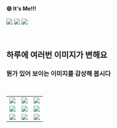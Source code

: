 <!--
#### 📫 How to reach me?
<a href="mailto:thquddnr123@gmail.com">
    <img 
        src="https://img.shields.io/badge/Gmail-d14836?style=flat-square&logo=Gmail&logoColor=white&link=mailto:thquddnr123@gmail.com"
        style="height : auto; margin-left : 60px; margin-right : 60px;"/>
</a>
-->
#### 😄 It's Me!!!

<a href="https://cybecho.notion.site/SBU-s-Archives-854ccd3338c2456a867956f26143998a" target="_blank"><img src="https://img.shields.io/badge/Portfolio-303030?style=for-the-badge&logo=Notion&logoColor=white"/></a>
<a href="https://www.instagram.com/junk_warrior_vintage/" target="_blank"><img src="https://img.shields.io/badge/@junk_warrir_vintage-E4405F?style=for-the-badge&logo=Instagram&logoColor=white"/></a>
<a href="https://www.behance.net/thquddnr125654" target="_blank"><img src="https://img.shields.io/badge/Behance-1769FF?style=for-the-badge&logo=Behance&logoColor=white"/></a>

</br>

## 하루에 여러번 이미지가 변해요
### 뭔가 있어 보이는 이미지를 감상해 봅시다

<!--
마크업 바로보기 사이트
https://dillinger.io/ 
-->
  <br/> <table>
<tr>
<td><a href='https://kimjongillookingatthings.tumblr.com/'><img src='https://www.random-art.org/img/large/422303.jpg'></a></td>
<td><a href='https://www.cameronsworld.net'><img src='https://www.random-art.org/img/large/422414.jpg'></a></td>
<td><a href='https://pointerpointer.com/'><img src='https://www.random-art.org/img/large/422361.jpg'></a></td>
</tr>
<tr>
<td><a href='https://img.theqoo.net/img/rjIus.jpg'><img src='https://www.random-art.org/img/large/422304.jpg'></a></td>
<td><a href='https://longdogechallenge.com/'><img src='https://www.random-art.org/img/large/422349.jpg'></a></td>
<td><a href='https://name.ho9.me/'><img src='https://www.random-art.org/img/large/422296.jpg'></a></td>
</tr>
<tr>
<td><a href='http://www.omglasergunspewpewpew.com/'><img src='https://www.random-art.org/img/large/422378.jpg'></a></td>
<td><a href='https://binarypiano.com/'><img src='https://www.random-art.org/img/large/422342.jpg'></a></td>
<td><a href='https://www.omfgdogs.com/#'><img src='https://www.random-art.org/img/large/422387.jpg'></a></td>
</tr>
</table>
